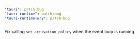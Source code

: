 ```yaml
---
"tauri": patch:bug
"tauri-runtime": patch:bug
"tauri-runtime-wry": patch:bug
---
```


Fix calling `set_activation_policy` when the event loop is running.

